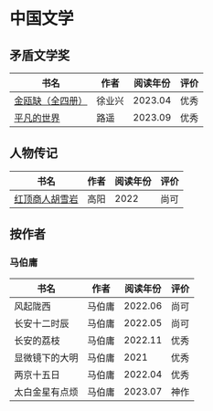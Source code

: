 # 中国文学

## 矛盾文学奖

| 书名                                                         | 作者   | 阅读年份 | 评价 |
|--------------------------------------------------------------|--------|----------|------|
| [金瓯缺（全四册）](https://book.douban.com/subject/4000908/) | 徐业兴 | 2023.04  | 优秀 |
| [平凡的世界](https://book.douban.com/subject/10517238/)      | 路遥   | 2023.09  | 优秀 |

## 人物传记

| 书名                                                        | 作者 | 阅读年份 | 评价 |
|-------------------------------------------------------------|------|----------|------|
| [红顶商人胡雪岩](https://book.douban.com/subject/10605328/) | 高阳 | 2022     | 尚可 |

## 按作者

### 马伯庸

| 书名           | 作者   | 阅读年份 | 评价 |
|----------------|--------|----------|------|
| 风起陇西       | 马伯庸 | 2022.06  | 尚可 |
| 长安十二时辰   | 马伯庸 | 2022.05  | 尚可 |
| 长安的荔枝     | 马伯庸 | 2022.11  | 优秀 |
| 显微镜下的大明 | 马伯庸 | 2021     | 优秀 |
| 两京十五日     | 马伯庸 | 2022.04  | 优秀 |
| 太白金星有点烦 | 马伯庸 | 2023.07  | 神作 |
